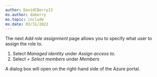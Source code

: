 ```yaml
---
author: DavidCBerry13
ms.author: daberry
ms.topic: include
ms.date: 03/31/2022
---
```

The next *Add role assignment* page allows you to specify what user to assign the role to.

1. Select *Managed identity* under *Assign access to*.
1. Select *+ Select members* under *Members*

A dialog box will open on the right-hand side of the Azure portal.
